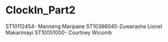 # ClockIn_Part2

ST10112454- Manneng Maripane ST10386045-Zuwarashe Lionel Makarimayi ST10051000- Courtney Wicomb 
